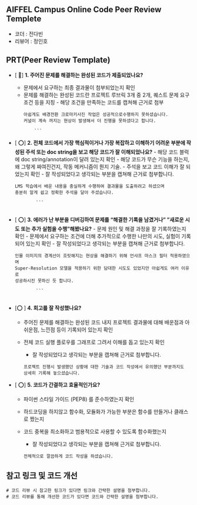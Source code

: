 ## AIFFEL Campus Online Code Peer Review Templete

- 코더 : 전다빈
- 리뷰어 : 정인호

## PRT(Peer Review Template)

- [ 🔺] **1. 주어진 문제를 해결하는 완성된 코드가 제출되었나요?**

  - 문제에서 요구하는 최종 결과물이 첨부되었는지 확인
  - 문제를 해결하는 완성된 코드란 프로젝트 루브릭 3개 중 2개,
    퀘스트 문제 요구조건 등을 지칭 - 해당 조건을 만족하는 코드를 캡쳐해 근거로 첨부
    ``` - 인물모드 사진을 성공적으로 제작하였습니다. 아웃포커싱 효과가 적용되었으나
    아쉽게도 배경전환 크로마키사진 작업은 성공적으로수행하지 못하셨습니다.
    커널이 계속 꺼지는 현상이 발생해서 더 진행을 못하셨다고 합니다.

        ```

- [ ⭕️] **2. 전체 코드에서 가장 핵심적이거나 가장 복잡하고 이해하기 어려운 부분에 작성된
  주석 또는 doc string을 보고 해당 코드가 잘 이해되었나요?** - 해당 코드 블럭에 doc string/annotation이 달려 있는지 확인 - 해당 코드가 무슨 기능을 하는지, 왜 그렇게 짜여진건지, 작동 메커니즘이 뭔지 기술. - 주석을 보고 코드 이해가 잘 되었는지 확인 - 잘 작성되었다고 생각되는 부분을 캡쳐해 근거로 첨부합니다.
  ```
  LMS 학습에서 배운 내용을 충실하게 수행하여 결과물을 도출하려고 하셨으며
  충분히 알게 쉽고 정확한 주석을 달아 주셨습니다.

          ```


- [ ⭕️] **3. 에러가 난 부분을 디버깅하여 문제를 “해결한 기록을 남겼거나”
  ”새로운 시도 또는 추가 실험을 수행”해봤나요?** - 문제 원인 및 해결 과정을 잘 기록하였는지 확인 - 문제에서 요구하는 조건에 더해 추가적으로 수행한 나만의 시도,
  실험이 기록되어 있는지 확인 - 잘 작성되었다고 생각되는 부분을 캡쳐해 근거로 첨부합니다.
  ```
  인물 이미지의 경계선이 흐릿해지는 현상을 해결하기 위해 언샤프 마스크 필터 적용하였으며
  Super-Resolution 모델을 적용하기 위한 담대한 시도도 있었지만 아쉽게도 여러 이유로
  성공하시진 못하신 듯 합니다.

          ```


- [⭕️ ] **4. 회고를 잘 작성했나요?**

  - 주어진 문제를 해결하는 완성된 코드 내지 프로젝트 결과물에 대해
    배운점과 아쉬운점, 느낀점 등이 기록되어 있는지 확인
  - 전체 코드 실행 플로우를 그래프로 그려서 이해를 돕고 있는지 확인

    - 잘 작성되었다고 생각되는 부분을 캡쳐해 근거로 첨부합니다.

    ```
    프로젝트 진행시 발생했던 상황에 대한 기술과 코드 작성에서 유의했던 부분까지도
    상세히 기록해 놓으셨습니다.

    ```

- [ ⭕️] **5. 코드가 간결하고 효율적인가요?**

  - 파이썬 스타일 가이드 (PEP8) 를 준수하였는지 확인
  - 하드코딩을 하지않고 함수화, 모듈화가 가능한 부분은 함수를 만들거나 클래스로 짰는지
  - 코드 중복을 최소화하고 범용적으로 사용할 수 있도록 함수화했는지

    - 잘 작성되었다고 생각되는 부분을 캡쳐해 근거로 첨부합니다.

    ```
    전체적으로 깔끔하게 코드 작성을 하셨습니다.

    ```

## 참고 링크 및 코드 개선

```
# 코드 리뷰 시 참고한 링크가 있다면 링크와 간략한 설명을 첨부합니다.
# 코드 리뷰를 통해 개선한 코드가 있다면 코드와 간략한 설명을 첨부합니다.
```
